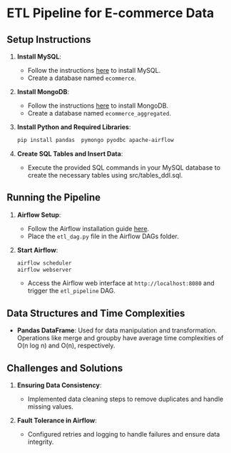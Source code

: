 # ETL Pipeline for E-commerce Data

## Setup Instructions

1. **Install MySQL**:
    - Follow the instructions [here](https://dev.mysql.com/doc/mysql-getting-started/en/) to install MySQL.
    - Create a database named `ecommerce`.

2. **Install MongoDB**:
    - Follow the instructions [here](https://docs.mongodb.com/manual/installation/) to install MongoDB.
    - Create a database named `ecommerce_aggregated`.

3. **Install Python and Required Libraries**:
    ```bash
    pip install pandas  pymongo pyodbc apache-airflow
    ```

4. **Create SQL Tables and Insert Data**:
    - Execute the provided SQL commands in your MySQL database to create the necessary tables using src/tables_ddl.sql.

## Running the Pipeline

1. **Airflow Setup**:
    - Follow the Airflow installation guide [here](https://airflow.apache.org/docs/apache-airflow/stable/start.html).
    - Place the `etl_dag.py` file in the Airflow DAGs folder.

2. **Start Airflow**:
    ```bash
    airflow scheduler
    airflow webserver
    ```
    - Access the Airflow web interface at `http://localhost:8080` and trigger the `etl_pipeline` DAG.

## Data Structures and Time Complexities

- **Pandas DataFrame**: Used for data manipulation and transformation. Operations like merge and groupby have average time complexities of O(n log n) and O(n), respectively.

## Challenges and Solutions


1. **Ensuring Data Consistency**:
    - Implemented data cleaning steps to remove duplicates and handle missing values.

2. **Fault Tolerance in Airflow**:
    - Configured retries and logging to handle failures and ensure data integrity.
